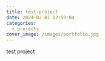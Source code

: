 ```yaml
---
title: test-project
date: 2024-02-01 12:59:04
categories:
  - projects
cover_image: /images/portfolio.jpg
---
```


test project